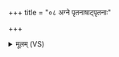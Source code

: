 +++
title = "०८ अग्ने पृतनाषाट्पृतनाः"

+++
<details><summary>मूलम् (VS)</summary>

अग्ने॑ पृतनाषा॒ट्पृत॑नाः सहस्व। पुनः॑ कृ॒त्यां कृ॑त्या॒कृते॑ प्रति॒हर॑णेन हरामसि ॥
</details>